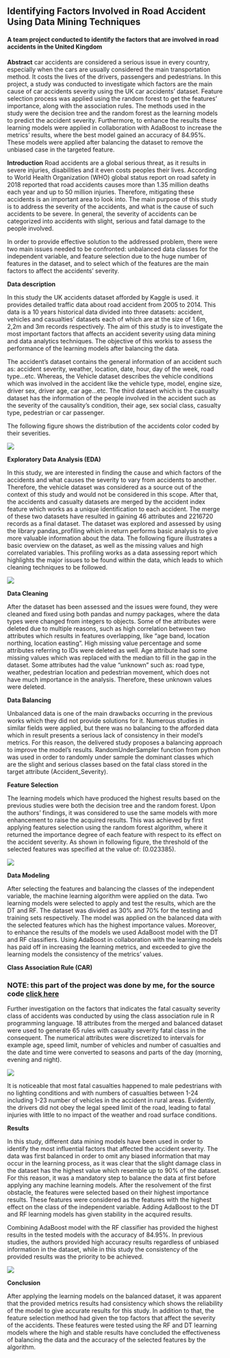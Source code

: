 ## Identifying Factors Involved in Road Accident Using Data Mining Techniques
#### A team project conducted to identify the factors that are involved in road accidents in the United Kingdom 

**Abstract** car accidents are considered a serious issue in every country, especially when the cars are usually considered the main transportation method. 
It costs the lives of the drivers, passengers and pedestrians. In this project, a study was conducted to investigate which factors are the main cause of 
car accidents severity using the UK car accidents’ dataset. Feature selection process was applied using the random forest to get the features’ importance, 
along with the association rules. The methods used in the study were the decision tree and the random forest as the learning models to predict the accident 
severity. Furthermore, to enhance the results these learning models were applied in collaboration with AdaBoost to increase the metrics’ results, where the 
best model gained an accuracy of 84.95%. These models were applied after balancing the dataset to remove the unbiased case in the targeted feature.


**Introduction** Road accidents are a global serious threat, as it results in severe injuries, disabilities and it even costs peoples their lives. According to World Health Organization (WHO) global status report on road safety in 2018 reported that road accidents causes more than 1.35 million deaths each year and up to 50 million injuries. Therefore, mitigating these accidents is an important area to look into. The main purpose of this study is to address the severity of the accidents, and what is the cause of such accidents to be severe. In general, the severity of accidents can be categorized into accidents with slight, serious and fatal damage to the people involved. 

In order to provide effective solution to the addressed problem, there were two main issues needed to be confronted: unbalanced data 
classes for the independent variable, and feature selection due to the huge number of features in the dataset, and to select which of the features are 
the main factors to affect the accidents’ severity.


**Data description**

In this study the UK accidents dataset afforded by Kaggle is used. it provides detailed traffic data about road accident from 2005 to 2014. 
This data is a 10 years historical data divided into three datasets: accident, vehicles and casualties’ datasets each of which are at the size of 1.6m, 
2,2m and 3m records respectively. The aim of this study is to investigate the most important factors that affects an accident severity using data mining 
and data analytics techniques. The objective of this workis to assess the performance of the learning models after balancing the data.

The accident’s dataset contains the general information of an accident such as: accident severity, weather, location, date, hour, day of the week, road type...etc.
Whereas, the Vehicle dataset describes the vehicle conditions which was involved in the accident like the vehicle type, model, engine size, driver sex, driver age,
car age...etc. The third dataset which is the casualty dataset has the information of the people involved in the accident such as the severity of the causality’s 
condition, their age, sex social class, casualty type, pedestrian or car passenger. 

The following figure shows the distribution of the accidents color coded by their severities.

<img src="images/MAP_IF.png?raw=true"/>


**Exploratory Data Analysis (EDA)**

In this study, we are interested in finding the cause and which factors of the accidents and what causes the severity to vary from accidents to another.
Therefore, the vehicle dataset was considered as a source out of the context of this study and would not be considered in this scope. 
After that, the accidents and casualty datasets are merged by the accident index feature which works as a unique identification to each accident. 
The merge of these two datasets have resulted in gaining 46 attributes and 2216720 records as a final dataset. The dataset was explored and assessed by using the library pandas_profiling which in return performs basic analysis to give more valuable information about the data. The following figure illustrates a basic overview on the dataset, as well as the missing values and high correlated variables. This profiling works as a data assessing report which highlights the major issues to be found within the data, which leads to which cleaning techniques 
to be followed.

<img src="images/profiling.png?raw=true"/>


**Data Cleaning**

After the dataset has been assessed and the issues were found, they were cleaned and fixed using both pandas and numpy packages, where the data types were changed from integers to objects. Some of the attributes were deleted due to multiple reasons, such as high correlation between two attributes which results in features overlapping, like “age band, location northing, location easting”. High missing value percentage and some attributes referring to IDs were deleted as well. Age attribute had some missing values which was replaced with the median to fill in the gap in the dataset. Some attributes had the value “unknown” such as: road type, weather, pedestrian location and pedestrian movement, which does not have much importance in the analysis. Therefore, these unknown values were deleted.


**Data Balancing** 

Unbalanced data is one of the main drawbacks occurring in the previous works which they did not provide solutions for it. Numerous studies in similar fields were applied, but there was no balancing to the afforded data which in result presents a serious lack of consistency in their model’s metrics. For this reason, the delivered study proposes a balancing approach to improve the model’s results. RandomUnderSampler function from python was used in order to randomly under sample the dominant classes which are the slight and serious classes based on the fatal class stored in the target attribute (Accident_Severity).

**Feature Selection**

The learning models which have produced the highest results based on the previous studies were both the decision tree and the random forest. Upon the authors’ findings, it was considered to use the same models with more enhancement to raise the acquired results. This was achieved by first applying features selection using the random forest algorithm, where it returned the importance degree of each feature with respect to its effect on the accident severity. As shown in following figure, the threshold of the selected features was specified at the value of: (0.023385).

<img src="images/FS_IF.png?raw=true"/>

**Data Modeling** 

After selecting the features and balancing the classes of the independent variable, the machine learning algorithm were applied on the data. Two learning models were selected to apply and test the results, which are the DT and RF. The dataset was divided as 30% and 70% for the testing and training sets respectively. The model was applied on the balanced data with the selected features which has the highest importance values. Moreover, to enhance the results of the models we used AdaBoost model with the DT and RF classifiers. Using AdaBoost in collaboration with the learning models has paid off in increasing the learning metrics, and exceeded to give the learning models the consistency of the metrics’ values.

**Class Association Rule (CAR)**

### NOTE:  this part of the project was done by me, for the source code [click here](https://github.com/Raghadd7/Association_Rules)

Further investigation on the factors that indicates the fatal casualty severity class of accidents was conducted by using the class association rule in R programming language. 18 attributes from the merged and balanced dataset were used to generate 65 rules with casualty severity fatal class in the consequent. The numerical attributes were discretized to intervals for example age, speed limit, number of vehicles and number of casualties and the date and time were converted to seasons and parts of the day (morning, evening and night).

<img src="images/AR_IF.png?raw=true"/>

It is noticeable that most fatal casualties happened to male pedestrians with no lighting conditions and with numbers of casualties between 1-24 including 1-23 number of vehicles in the accident in rural areas. Evidently, the drivers did not obey the legal speed limit of the road, leading to fatal injuries with little to no impact of the weather and road surface conditions.


**Results**

In this study, different data mining models have been used in order to identify the most influential factors that affected the accident severity. The data was first balanced in order to omit any biased information that may occur in the learning process, as it was clear that the slight damage class in the dataset has the highest value which resemble up to 90% of the dataset. For this reason, it was a mandatory step to balance the data at first before applying any machine learning models. After the resolvement of the first obstacle, the features were selected based on their highest importance results. These features were considered as the features with the highest effect on the class of the independent variable. Adding AdaBoost to the DT and RF learning models has given stability in the acquired results.

Combining AdaBoost model with the RF classifier has provided the highest results in the tested models with the accuracy of 84.95%. In previous studies, the authors provided high accuracy results regardless of unbiased information in the dataset, while in this study the consistency of the provided results was the priority to be achieved.

<img src="images/Results_IF.png?raw=true"/>

**Conclusion**

After applying the learning models on the balanced dataset, it was apparent that the provided metrics results had consistency which shows 
the reliability of the model to give accurate results for this study. In addition to that, the feature selection method had given the top 
factors that affect the severity of the accidents. These features were tested using the RF and DT learning models where the high and stable 
results have concluded the effectiveness of balancing the data and the accuracy of the selected features by the algorithm.


